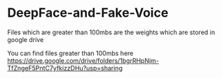 # DeepFace-and-Fake-Voice

Files which are greater than 100mbs are the weights which are stored in google drive

You can find files greater than 100mbs here
https://drive.google.com/drive/folders/1bgrRHpNjm-TfZngeF5PntC7yfkizzDHu?usp=sharing
